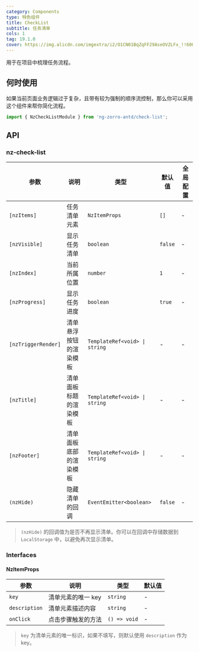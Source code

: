 ```yaml
---
category: Components
type: 特色组件
title: CheckList
subtitle: 任务清单
cols: 1
tag: 19.1.0
cover: https://img.alicdn.com/imgextra/i2/O1CN01BqZqFF29AseOVZLFx_!!6000000008028-55-tps-128-150.svg
---
```


用于在项目中梳理任务流程。

## 何时使用

如果当前页面业务逻辑过于复杂，且带有较为强制的顺序流控制，那么你可以采用这个组件来帮你简化流程。

```ts
import { NzCheckListModule } from 'ng-zorro-antd/check-list';
```

## API

### nz-check-list

| 参数                  | 说明          | 类型                            | 默认值     | 全局配置 |
|---------------------|-------------|-------------------------------|---------|------|
| `[nzItems]`         | 任务清单元素      | `NzItemProps`                 | `[]`    | -    |
| `[nzVisible]`       | 显示任务清单      | `boolean`                     | `false` | -    |
| `[nzIndex]`         | 当前所属位置      | `number`                      | `1`     | -    |
| `[nzProgress]`      | 显示任务进度      | `boolean`                     | `true`  | -    |
| `[nzTriggerRender]` | 清单悬浮按钮的渲染模板 | `TemplateRef<void> \| string` | -       | -    |
| `[nzTitle]`         | 清单面板标题的渲染模板 | `TemplateRef<void> \| string` | -       | -    |
| `[nzFooter]`        | 清单面板底部的渲染模板 | `TemplateRef<void> \| string` | -       | -    |
| `(nzHide)`          | 隐藏清单的回调     | `EventEmitter<boolean>`       | `false` | -    |

> `(nzHide)` 的回调值为是否不再显示清单。你可以在回调中存储数据到 `LocalStorage` 中，以避免再次显示清单。

### Interfaces

#### NzItemProps

| 参数            | 说明          | 类型           | 默认值 |
|---------------|-------------|--------------|-----|
| `key`         | 清单元素的唯一 key | `string`     | -   |
| `description` | 清单元素描述内容    | `string`     | -   |
| `onClick`     | 点击步骤触发的方法   | `() => void` | -   |

> `key` 为清单元素的唯一标识，如果不填写，则默认使用 `description` 作为 key。
